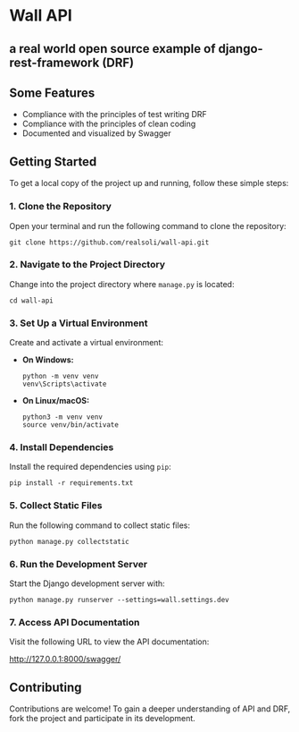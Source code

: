 <h1>Wall API</h1>

<h2>a real world open source example of django-rest-framework (DRF)</h2>

<h2>Some Features</h2>
<ul>
    <li>Compliance with the principles of test writing DRF</li>
    <li>Compliance with the principles of clean coding</li>
    <li>Documented and visualized by Swagger</li>
</ul>

<h2>Getting Started</h2>

<p>To get a local copy of the project up and running, follow these simple steps:</p>

<h3>1. Clone the Repository</h3>
<p>Open your terminal and run the following command to clone the repository:</p>
<pre><code>git clone https://github.com/realsoli/wall-api.git</code></pre>

<h3>2. Navigate to the Project Directory</h3>
<p>Change into the project directory where <code>manage.py</code> is located:</p>
<pre><code>cd wall-api</code></pre>

<h3>3. Set Up a Virtual Environment</h3>
<p>Create and activate a virtual environment:</p>
<ul>
    <li><strong>On Windows:</strong></li>
    <pre><code>python -m venv venv
venv\Scripts\activate</code></pre>
    <li><strong>On Linux/macOS:</strong></li>
    <pre><code>python3 -m venv venv
source venv/bin/activate</code></pre>
</ul>

<h3>4. Install Dependencies</h3>
<p>Install the required dependencies using <code>pip</code>:</p>
<pre><code>pip install -r requirements.txt</code></pre>

<h3>5. Collect Static Files</h3>
<p>Run the following command to collect static files:</p>
<pre><code>python manage.py collectstatic</code></pre>

<h3>6. Run the Development Server</h3>
<p>Start the Django development server with:</p>
<pre><code>python manage.py runserver --settings=wall.settings.dev</code></pre>

<h3>7. Access API Documentation</h3>
<p>Visit the following URL to view the API documentation:</p>
<p><a href="http://127.0.0.1:8000/swagger/">http://127.0.0.1:8000/swagger/</a></p>

<h2>Contributing</h2>
<p>Contributions are welcome! To gain a deeper understanding of API and DRF, fork the project and participate in its development.</p>

